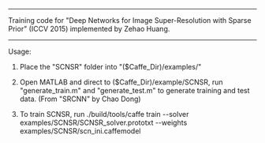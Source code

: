 ***********************************************************************************************************


Training code for "Deep Networks for Image Super-Resolution with Sparse Prior" (ICCV 2015) implemented by Zehao Huang.

***********************************************************************************************************



Usage:


1. Place the "SCNSR" folder into "($Caffe_Dir)/examples/"



2. Open MATLAB and direct to ($Caffe_Dir)/example/SCNSR, run 
"generate_train.m" and "generate_test.m" to generate training and test data. (From "SRCNN" by Chao Dong)

3. To train SCNSR, run
./build/tools/caffe train --solver examples/SCNSR/SCNSR_solver.prototxt --weights examples/SCNSR/scn_ini.caffemodel

